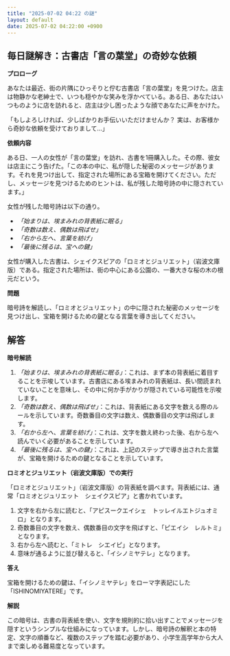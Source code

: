 ```yaml
---
title: "2025-07-02 04:22 の謎"
layout: default
date: 2025-07-02 04:22:00 +0900
---
```

## 毎日謎解き：古書店「言の葉堂」の奇妙な依頼

**プロローグ**

あなたは最近、街の片隅にひっそりと佇む古書店「言の葉堂」を見つけた。店主は物静かな老紳士で、いつも穏やかな笑みを浮かべている。ある日、あなたはいつものように店を訪れると、店主は少し困ったような顔であなたに声をかけた。

「もしよろしければ、少しばかりお手伝いいただけませんか？ 実は、お客様から奇妙な依頼を受けておりまして…」

**依頼内容**

ある日、一人の女性が「言の葉堂」を訪れ、古書を1冊購入した。その際、彼女は店主にこう告げた。「この本の中に、私が隠した秘密のメッセージがあります。それを見つけ出して、指定された場所にある宝箱を開けてください。ただし、メッセージを見つけるためのヒントは、私が残した暗号詩の中に隠されています。」

女性が残した暗号詩は以下の通り。

*   *「始まりは、埃まみれの背表紙に眠る」*
*   *「奇数は数え、偶数は飛ばせ」*
*   *「右から左へ、言葉を紡げ」*
*   *「最後に残るは、宝への鍵」*

女性が購入した古書は、シェイクスピアの「ロミオとジュリエット」（岩波文庫版）である。指定された場所は、街の中心にある公園の、一番大きな桜の木の根元だという。

**問題**

暗号詩を解読し、「ロミオとジュリエット」の中に隠された秘密のメッセージを見つけ出し、宝箱を開けるための鍵となる言葉を導き出してください。

## 解答

**暗号解読**

1.  *「始まりは、埃まみれの背表紙に眠る」*：これは、まず本の背表紙に着目することを示唆しています。古書店にある埃まみれの背表紙は、長い間読まれていないことを意味し、その中に何か手がかりが隠されている可能性を示唆します。
2.  *「奇数は数え、偶数は飛ばせ」*：これは、背表紙にある文字を数える際のルールを示しています。奇数番目の文字は数え、偶数番目の文字は飛ばします。
3.  *「右から左へ、言葉を紡げ」*：これは、文字を数え終わった後、右から左へ読んでいく必要があることを示しています。
4.  *「最後に残るは、宝への鍵」*：これは、上記のステップで導き出された言葉が、宝箱を開けるための鍵となることを示しています。

**ロミオとジュリエット（岩波文庫版）での実行**

「ロミオとジュリエット」（岩波文庫版）の背表紙を調べます。背表紙には、通常「ロミオとジュリエット　シェイクスピア」と書かれています。

1.  文字を右から左に読むと、「アピスークエイシェ　トッレイルエトジュオミロ」となります。
2.  奇数番目の文字を数え、偶数番目の文字を飛ばすと、「ピエイシ　レルトミ」となります。
3.  右から左へ読むと、「ミトレ　シエイピ」となります。
4.  意味が通るように並び替えると、「イシノミヤテレ」となります。

**答え**

宝箱を開けるための鍵は、「イシノミヤテレ」をローマ字表記にした「ISHINOMIYATERE」です。

**解説**

この暗号は、古書の背表紙を使い、文字を規則的に拾い出すことでメッセージを隠すというシンプルな仕組みになっています。しかし、暗号詩の解釈と本の特定、文字の順番など、複数のステップを踏む必要があり、小学生高学年から大人まで楽しめる難易度となっています。
